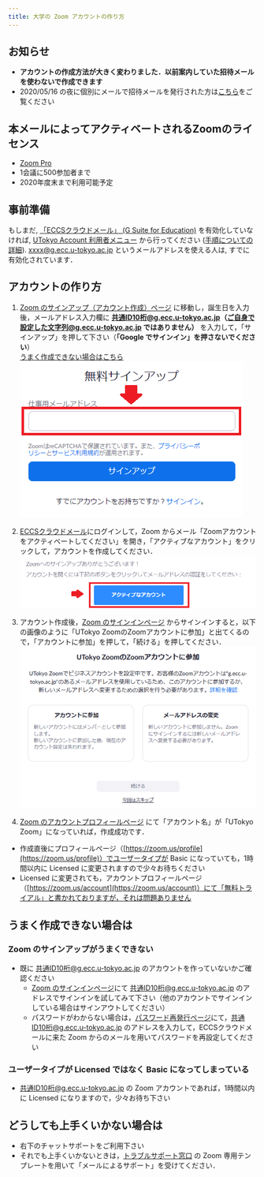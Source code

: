 ```yaml
---
title: 大学の Zoom アカウントの作り方
---
```


## お知らせ

* **アカウントの作成方法が大きく変わりました．以前案内していた招待メールを使わないで作成できます**
* 2020/05/16 の夜に個別にメールで招待メールを発行された方は[こちら](create_account_invitation)をご覧ください

## 本メールによってアクティベートされるZoomのライセンス

 * [Zoom Pro](https://www.zoom.us/pricing/?zcid=2502&creative=372836060623&keyword=%2Bzoom%20%E8%A8%98%E9%8C%B2&matchtype=b&network=g&device=c&gclid=Cj0KCQjwx7zzBRCcARIsABPRscOD9-6-XKTSyUy5gK7SieIY89abNP-_0OcXGIezRfUuLq-BCwSJfCAaAiN9EALw_wcB)
 * 1会議に500参加者まで
 * 2020年度末まで利用可能予定

## 事前準備

もしまだ, <a href="https://www.ecc.u-tokyo.ac.jp/announcement/2016/02/08_2116.html" target="_blank">「ECCSクラウドメール」 (G Suite for Education)</a> を有効化していなければ, <a href="https://utacm.adm.u-tokyo.ac.jp/webmtn/LoginServlet" target="_blank">UTokyo Account 利用者メニュー</a> から行ってください (<a href="https://hwb.ecc.u-tokyo.ac.jp/wp/literacy/email/initialize/" target="_blank">手順についての詳細</a>). xxxx@g.ecc.u-tokyo.ac.jp というメールアドレスを使える人は, すでに有効化されています．

## アカウントの作り方

1. [Zoom のサインアップ（アカウント作成）ページ](https://zoom.us/signup) に移動し，誕生日を入力後，メールアドレス入力欄に **共通ID10桁@g.ecc.u-tokyo.ac.jp（ご自身で設定した文字列@g.ecc.u-tokyo.ac.jp ではありません）** を入力して，「サインアップ」を押して下さい（**「Google でサインイン」を押さないでください**）<br>
[うまく作成できない場合はこちら](#ng_signup)  
 ![signup_enter_email_address](img/create_account_20200515_1.png)  

1. [ECCSクラウドメール](https://mail.google.com/a/g.ecc.u-tokyo.ac.jp)にログインして，Zoom からメール「Zoomアカウントをアクティベートしてください」を開き，「アクティブなアカウント」をクリックして，アカウントを作成してください．  
  ![press_active_account](img/create_account_20200515_2.png)  
  
1. アカウント作成後，[Zoom のサインインページ](https://zoom.us/signin) からサインインすると，以下の画像のように「UTokyo ZoomのZoomアカウントに参加」と出てくるので，「アカウントに参加」を押して，「続ける」を押してください．  
  ![press_join_the_account](img/create_account_20200515_3.png)  

1. [Zoom のアカウントプロフィールページ](https://zoom.us/account) にて「アカウント名」が「UTokyo Zoom」になっていれば，作成成功です．
  * 作成直後にプロフィールページ（[https://zoom.us/profile](https://zoom.us/profile)）でユーザータイプが Basic になっていても，1時間以内に Licensed に変更されますので少々お待ちください  
  * Licensed に変更されても，アカウントプロフィールページ（[https://zoom.us/account](https://zoom.us/account)）にて「無料トライアル」と書かれておりますが，それは問題ありません
  
  
## うまく作成できない場合は

<a name="ng_signup"> </a>
### Zoom のサインアップがうまくできない
* 既に 共通ID10桁@g.ecc.u-tokyo.ac.jp のアカウントを作っていないかご確認ください
  * [Zoom のサインインページ](https://zoom.us/signin)にて 共通ID10桁@g.ecc.u-tokyo.ac.jp のアドレスでサインインを試してみて下さい（他のアカウントでサインインしている場合はサインアウトしてください）
  * パスワードがわからない場合は，[パスワード再発行ページ](https://zoom.us/forgot_password)にて，共通ID10桁@g.ecc.u-tokyo.ac.jp のアドレスを入力して，ECCSクラウドメールに来た Zoom からのメールを用いてパスワードを再設定してください

### ユーザータイプが Licensed ではなく Basic になってしまっている
* 共通ID10桁@g.ecc.u-tokyo.ac.jp の Zoom アカウントであれば，1時間以内に Licensed になりますので，少々お待ち下さい


## どうしても上手くいかない場合は
* 右下のチャットサポートをご利用下さい
* それでも上手くいかないときは，[トラブルサポート窓口](https://utelecon.github.io/supports/) の Zoom 専用テンプレートを用いて「メールによるサポート」を受けてください．

